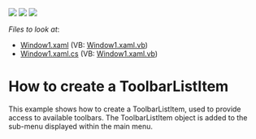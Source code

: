 <!-- default badges list -->
![](https://img.shields.io/endpoint?url=https://codecentral.devexpress.com/api/v1/VersionRange/128640777/21.1.5%2B)
[![](https://img.shields.io/badge/Open_in_DevExpress_Support_Center-FF7200?style=flat-square&logo=DevExpress&logoColor=white)](https://supportcenter.devexpress.com/ticket/details/E1573)
[![](https://img.shields.io/badge/📖_How_to_use_DevExpress_Examples-e9f6fc?style=flat-square)](https://docs.devexpress.com/GeneralInformation/403183)
<!-- default badges end -->
<!-- default file list -->
*Files to look at*:

* [Window1.xaml](./CS/ToolbarListItemEx/Window1.xaml) (VB: [Window1.xaml.vb](./VB/ToolbarListItemEx/Window1.xaml.vb))
* [Window1.xaml.cs](./CS/ToolbarListItemEx/Window1.xaml.cs) (VB: [Window1.xaml.vb](./VB/ToolbarListItemEx/Window1.xaml.vb))
<!-- default file list end -->
# How to create a ToolbarListItem


<p>This example shows how to create a ToolbarListItem, used to provide access to available toolbars. The ToolbarListItem object is added to the sub-menu displayed within the main menu.</p>

<br/>



